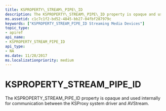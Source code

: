 ```yaml
---
title: KSPROPERTY\_STREAM\_PIPE\_ID
description: The KSPROPERTY\_STREAM\_PIPE\_ID property is opaque and used internally for communication between the KSProxy system driver and AVStream.
ms.assetid: c1c7c1f2-bd52-4845-bb27-04fbf287979c
keywords: ["KSPROPERTY_STREAM_PIPE_ID Streaming Media Devices"]
topic_type:
- apiref
api_name:
- KSPROPERTY_STREAM_PIPE_ID
api_type:
- NA
ms.date: 11/28/2017
ms.localizationpriority: medium
---
```


# KSPROPERTY\_STREAM\_PIPE\_ID


The KSPROPERTY\_STREAM\_PIPE\_ID property is opaque and used internally for communication between the KSProxy system driver and AVStream.

 

 





